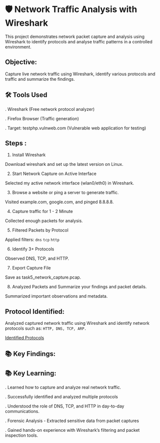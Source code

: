# 🛡️ Network Traffic Analysis with Wireshark

This project demonstrates network packet capture and analysis using Wireshark to identify protocols and analyse traffic patterns in a controlled environment.

## Objective:

Capture live network traffic using Wireshark, identify various protocols and traffic and summarize the findings.

## 🛠️ Tools Used

. Wireshark (Free network protocol analyzer)

. Firefox Browser (Traffic generation)

. Target: testphp.vulnweb.com (Vulnerable web application for testing)


## Steps :

1. Install Wireshark

Download wireshark and set up the latest version on Linux.

2. Start Network Capture on Active Interface

Selected my active network interface (wlan0/eth0) in Wireshark.

3. Browse a website or ping a server to generate traffic.

Visited example.com, google.com, and pinged 8.8.8.8.

4. Capture traffic for 1 - 2 Minute

Collected enough packets for analysis.

5. Filtered Packets by Protocol

Applied filters:
                 ``` dns ```
                 ``` tcp ```
                 ``` http ```

6. Identify 3+ Protocols

Observed DNS, TCP, and HTTP.

7. Export Capture File

Save as task5_network_capture.pcap.

8. Analyzed Packets and Summarize your findings and packet details.

Summarized important observations and metadata.


## Protocol Identified:

Analyzed captured network traffic using Wireshark and identify network protocols such as: ``` HTTP, DNS, TCP, ARP. ```

[Identified Protocols](https://github.com/hellolightning/Elevate-Labs/blob/Task-5/Protocol%20Identified.md)


## 📚 Key Findings:


## 📚 Key Learning:

. Learned how to capture and analyze real network traffic.

. Successfully identified and analyzed multiple protocols

. Understood the role of DNS, TCP, and HTTP in day-to-day communications.

. Forensic Analysis - Extracted sensitive data from packet captures

. Gained hands-on experience with Wireshark’s filtering and packet inspection tools.


